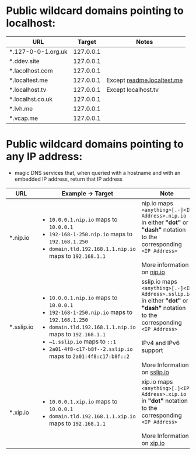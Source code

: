 # Public wildcard domains pointing to localhost:


| URL                   | Target                | Notes               |
|-----------------------|-----------------------|---------------------|
| *.127-0-0-1.org.uk    | 127.0.0.1             |                     |
| *.ddev.site           | 127.0.0.1             |                     |
| *.lacolhost.com       | 127.0.0.1             |                     |
| *.localtest.me        | 127.0.0.1             | Except [readme.localtest.me](readme.localtest.me) |
| *.localhost.tv        | 127.0.0.1             | Except localhost.tv |
| *.localhst.co.uk      | 127.0.0.1             |                     |
| *.lvh.me              | 127.0.0.1             |                     |
| *.vcap.me             | 127.0.0.1             |                     |


# Public wildcard domains pointing to any IP address:

* magic DNS services that, when queried with a hostname and with an embedded IP address, return that IP address

| URL                   | Example -> Target     | Note                |
|-----------------------|-----------------------|---------------------|
| *.nip.io              | <ul><li>`10.0.0.1.nip.io` maps to `10.0.0.1`</li><li>`192-168-1-250.nip.io` maps to `192.168.1.250`</li><li>`domain.tld.192.168.1.1.nip.io` maps to `192.168.1.1`</li></ul> | nip.io maps `<anything>[.-]<IP Address>.nip.io` in either **"dot"** or **"dash"** notation to the corresponding `<IP Address>`<br/><br/>More information on [nip.io](nip.io) |
| *.sslip.io              | <ul><li>`10.0.0.1.nip.io` maps to `10.0.0.1`</li><li>`192-168-1-250.nip.io` maps to `192.168.1.250`</li><li>`domain.tld.192.168.1.1.nip.io` maps to `192.168.1.1`</li><li>`–1.sslip.io` maps to `::1`</li><li>`2a01-4f8-c17-b8f--2.sslip.io` maps to `2a01:4f8:c17:b8f::2`</li></ul> | sslip.io maps `<anything>[.-]<IP Address>.sslip.io` in either **"dot"** or **"dash"** notation to the corresponding `<IP Address>`<br/><br/>IPv4 and IPv6 support<br/><br/>More Information on [sslip.io](sslip.io) |
| *.xip.io              | <ul><li>`10.0.0.1.xip.io` maps to `10.0.0.1`</li><li>`domain.tld.192.168.1.1.xip.io` maps to `192.168.1.1`</li></ul> | xip.io maps `<anything>[.]<IP Address>.xip.io` in **"dot"** notation to the corresponding `<IP Address>`<br/><br/>More Information on [xip.io](xip.io) |
